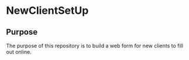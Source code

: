 # NewClientSetUp

## Purpose

The purpose of this repository is to build a web form for new clients to fill out online.
